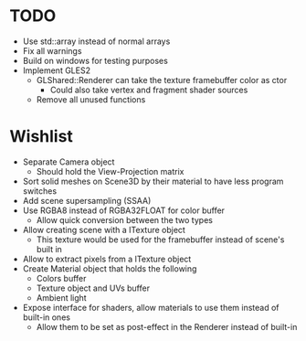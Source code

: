 # TODO
* Use std::array instead of normal arrays
* Fix all warnings
* Build on windows for testing purposes
* Implement GLES2
  * GLShared::Renderer can take the texture framebuffer color as ctor
    * Could also take vertex and fragment shader sources
  * Remove all unused functions

# Wishlist
* Separate Camera object
  * Should hold the View-Projection matrix
* Sort solid meshes on Scene3D by their material to have less program switches
* Add scene supersampling (SSAA)
* Use RGBA8 instead of RGBA32FLOAT for color buffer
  * Allow quick conversion between the two types
* Allow creating scene with a ITexture object
  * This texture would be used for the framebuffer instead of scene's built in
* Allow to extract pixels from a ITexture object
* Create Material object that holds the following
  * Colors buffer
  * Texture object and UVs buffer
  * Ambient light
* Expose interface for shaders, allow materials to use them instead of built-in ones
  * Allow them to be set as post-effect in the Renderer instead of built-in
